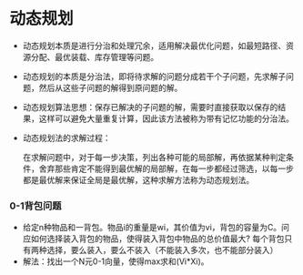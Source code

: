 # 动态规划

* 动态规划本质是进行分治和处理冗余，适用解决最优化问题，如最短路径、资源分配、最优装载、库存管理等问题。

* 动态规划的本质是分治法，即将待求解的问题分成若干个子问题，先求解子问题，然后从这些子问题的解得到原问题的解。

* 动态规划算法思想：保存已解决的子问题的解，需要时直接获取以保存的结果，这样可以避免大量重复计算，因此该方法被称为带有记忆功能的分治法。

* 动态规划法的求解过程：    

  ​        在求解问题中，对于每一步决策，列出各种可能的局部解，再依据某种判定条件，舍弃那些肯定不能得到最优解的局部解，在每一步都经过筛选，以每一步都是最优解来保证全局是最优解，这种求解方法称为动态规划法。 

### 0-1背包问题

* 给定n种物品和一背包。物品i的重量是wi，其价值为vi，背包的容量为C。问应如何选择装入背包的物品，使得装入背包中物品的总价值最大?    每个背包只有两种选择，要么装入，要么不装入（不能装入多次，也不能部分装入）
* 解法：找出一个N元0-1向量，使得max求和(Vi*Xi)。

